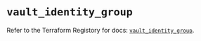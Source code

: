 # `vault_identity_group`

Refer to the Terraform Registory for docs: [`vault_identity_group`](https://registry.terraform.io/providers/hashicorp/vault/3.19.0/docs/resources/identity_group).
